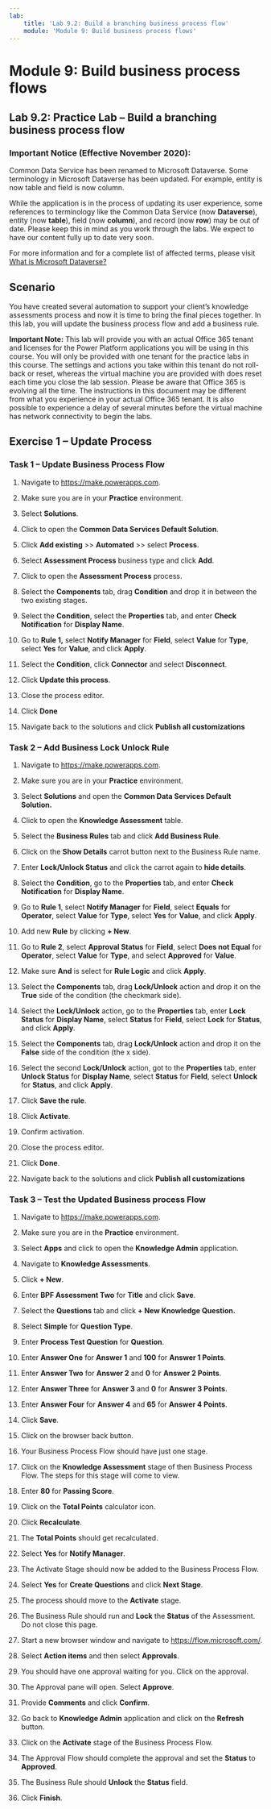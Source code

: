 ```yaml
---
lab:
    title: 'Lab 9.2: Build a branching business process flow'
    module: 'Module 9: Build business process flows'
---
```


Module 9: Build business process flows
================================

## Lab 9.2: Practice Lab – Build a branching business process flow

### Important Notice (Effective November 2020):
Common Data Service has been renamed to Microsoft Dataverse. Some terminology in Microsoft Dataverse has been updated. For example, entity is now table and field is now column. 

While the application is in the process of updating its user experience, some references to terminology like the Common Data Service (now **Dataverse**), entity (now **table**), field (now **column**), and record (now **row**) may be out of date. Please keep this in mind as you work through the labs. We expect to have our content fully up to date very soon. 

For more information and for a complete list of affected terms, please visit [What is Microsoft Dataverse?](https://docs.microsoft.com/en-us/powerapps/maker/common-data-service/data-platform-intro#terminology-updates)

Scenario
--------

You have created several automation to support your client’s knowledge
assessments process and now it is time to bring the final pieces together. In
this lab, you will update the business process flow and add a business rule.

**Important Note:** This lab will provide you with an actual Office 365 tenant
and licenses for the Power Platform applications you will be using in this
course. You will only be provided with one tenant for the practice labs in this
course. The settings and actions you take within this tenant do not roll-back or
reset, whereas the virtual machine you are provided with does reset each time
you close the lab session. Please be aware that Office 365 is evolving all the
time. The instructions in this document may be different from what you
experience in your actual Office 365 tenant. It is also possible to experience a
delay of several minutes before the virtual machine has network connectivity to
begin the labs.

## Exercise 1 – Update Process

### Task 1 – Update Business Process Flow

1.  Navigate to <https://make.powerapps.com>.

2.  Make sure you are in your **Practice** environment.

3.  Select **Solutions**.

4.  Click to open the **Common Data Services Default Solution**.

5.  Click **Add existing** >> **Automated** >> select **Process**.

6.  Select **Assessment Process** business type and click **Add**.

7.  Click to open the **Assessment Process** process.

8.  Select the **Components** tab, drag **Condition** and drop it in between the
    two existing stages.

9.  Select the **Condition**, select the **Properties** tab, and enter **Check
    Notification** for **Display Name**.

10. Go to **Rule 1,** select **Notify Manager** for **Field**, select **Value**
    for **Type**, select **Yes** for **Value**, and click **Apply**.

11. Select the **Condition**, click **Connector** and select **Disconnect**.

12. Click **Update this process**.

13. Close the process editor.

14. Click **Done**

15. Navigate back to the solutions and click **Publish all customizations**

### Task 2 – Add Business Lock Unlock Rule

1.  Navigate to <https://make.powerapps.com>.

2.  Make sure you are in your **Practice** environment.

3.  Select **Solutions** and open the **Common Data Services Default Solution.**

4.  Click to open the **Knowledge Assessment** table.

5.  Select the **Business Rules** tab and click **Add Business Rule**.

6.  Click on the **Show Details** carrot button next to the Business Rule name.

7.  Enter **Lock/Unlock Status** and click the carrot again to **hide details**.

8.  Select the **Condition**, go to the **Properties** tab, and enter **Check
    Notification** for **Display Name**.

9.  Go to **Rule 1**, select **Notify Manager** for **Field**, select **Equals**
    for **Operator**, select **Value** for **Type**, select **Yes** for
    **Value**, and click **Apply**.

10. Add new **Rule** by clicking **+ New**.

11. Go to **Rule 2**, select **Approval Status** for **Field**, select **Does
    not Equal** for **Operator**, select **Value** for **Type**, and select
    **Approved** for **Value**.

12. Make sure **And** is select for **Rule Logic** and click **Apply**.

13. Select the **Components** tab, drag **Lock/Unlock** action and drop it on
    the **True** side of the condition (the checkmark side).

14. Select the **Lock/Unlock** action, go to the **Properties** tab, enter
    **Lock Status** for **Display Name**, select **Status** for **Field**,
    select **Lock** for **Status**, and click **Apply**.

15. Select the **Components** tab, drag **Lock/Unlock** action and drop it on
    the **False** side of the condition (the x side).

16. Select the second **Lock/Unlock** action, got to the **Properties** tab,
    enter **Unlock Status** for **Display Name**, select **Status** for
    **Field**, select **Unlock** for **Status**, and click **Apply**.

17. Click **Save the rule**.

18. Click **Activate**.

19. Confirm activation.

20. Close the process editor.

21. Click **Done**.

22. Navigate back to the solutions and click **Publish all customizations**

### Task 3 – Test the Updated Business process Flow

1.  Navigate to <https://make.powerapps.com>.

2.  Make sure you are in the **Practice** environment.

3.  Select **Apps** and click to open the **Knowledge Admin** application.

4.  Navigate to **Knowledge Assessments**.

5.  Click **+ New**.

6.  Enter **BPF Assessment Two** for **Title** and click **Save**.

7.  Select the **Questions** tab and click **+ New Knowledge Question.**

8.  Select **Simple** for **Question Type**.

9.  Enter **Process Test Question** for **Question**.

10. Enter **Answer One** for **Answer 1** and **100** for **Answer 1 Points**.

11. Enter **Answer Two** for **Answer 2** and **0** for **Answer 2 Points**.

12. Enter **Answer Three** for **Answer 3** and **0** for **Answer 3 Points**.

13. Enter **Answer Four** for **Answer 4** and **65** for **Answer 4 Points**.

14. Click **Save**.

15. Click on the browser back button.

16. Your Business Process Flow should have just one stage.

17. Click on the **Knowledge Assessment** stage of then Business Process Flow.
    The steps for this stage will come to view.

18. Enter **80** for **Passing Score**.

19. Click on the **Total Points** calculator icon.

20. Click **Recalculate**.

21. The **Total Points** should get recalculated.

22. Select **Yes** for **Notify Manager**.

23. The Activate Stage should now be added to the Business Process Flow.

24. Select **Yes** for **Create Questions** and click **Next Stage**.

25. The process should move to the **Activate** stage.

26. The Business Rule should run and **Lock** the **Status** of the Assessment. Do not
    close this page.

27. Start a new browser window and navigate to <https://flow.microsoft.com/>.

28. Select **Action items** and then select **Approvals**.

29. You should have one approval waiting for you. Click on the approval.

30. The Approval pane will open. Select **Approve**.

31. Provide **Comments** and click **Confirm**.

32. Go back to **Knowledge Admin** application and click on the **Refresh**
    button.

33. Click on the **Activate** stage of the Business Process Flow.

34. The Approval Flow should complete the approval and set the **Status** to
    **Approved**.

35. The Business Rule should **Unlock** the **Status** field.

36. Click **Finish**.

